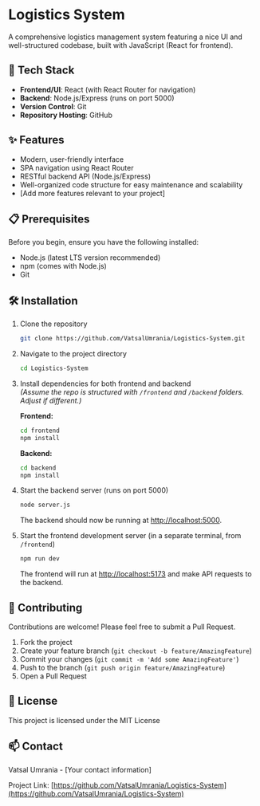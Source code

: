 # Logistics System

A comprehensive logistics management system featuring a nice UI and well-structured codebase, built with JavaScript (React for frontend).

## 🚀 Tech Stack

- **Frontend/UI**: React (with React Router for navigation)
- **Backend**: Node.js/Express (runs on port 5000)
- **Version Control**: Git
- **Repository Hosting**: GitHub

## ✨ Features

- Modern, user-friendly interface
- SPA navigation using React Router
- RESTful backend API (Node.js/Express)
- Well-organized code structure for easy maintenance and scalability
- [Add more features relevant to your project]

## 📋 Prerequisites

Before you begin, ensure you have the following installed:
- Node.js (latest LTS version recommended)
- npm (comes with Node.js)
- Git

## 🛠️ Installation

1. Clone the repository
   ```bash
   git clone https://github.com/VatsalUmrania/Logistics-System.git
   ```

2. Navigate to the project directory
   ```bash
   cd Logistics-System
   ```

3. Install dependencies for both frontend and backend  
   *(Assume the repo is structured with `/frontend` and `/backend` folders. Adjust if different.)*

   **Frontend:**
   ```bash
   cd frontend
   npm install
   ```

   **Backend:**
   ```bash
   cd backend
   npm install
   ```

4. Start the backend server (runs on port 5000)
   ```bash
   node server.js
   ```
   The backend should now be running at [http://localhost:5000](http://localhost:5000).

5. Start the frontend development server (in a separate terminal, from `/frontend`)
   ```bash
   npm run dev
   ```
   The frontend will run at [http://localhost:5173](http://localhost:5173) and make API requests to the backend.

## 🤝 Contributing

Contributions are welcome! Please feel free to submit a Pull Request.

1. Fork the project
2. Create your feature branch (`git checkout -b feature/AmazingFeature`)
3. Commit your changes (`git commit -m 'Add some AmazingFeature'`)
4. Push to the branch (`git push origin feature/AmazingFeature`)
5. Open a Pull Request

## 📝 License

This project is licensed under the MIT License

## 📫 Contact

Vatsal Umrania - [Your contact information]

Project Link: [https://github.com/VatsalUmrania/Logistics-System](https://github.com/VatsalUmrania/Logistics-System)
